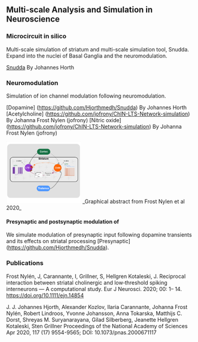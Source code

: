 ## Multi-scale Analysis and Simulation in Neuroscience 

### Microcircuit in silico 

Multi-scale simulation of striatum and multi-scale simulation tool, Snudda. 
Expand into the nuclei of Basal Ganglia and the neuromodulation.

[Snudda](https://github.com/Hjorthmedh/Snudda) By Johannes Horth

### Neuromodulation 

Simulation of ion channel modulation following neuromodulation. 

[Dopamine] (https://github.com/Hjorthmedh/Snudda) By Johannes Horth
[Acetylcholine] (https://github.com/jofrony/ChIN-LTS-Network-simulation) By Johanna Frost Nylen (jofrony)
[Nitric oxide] (https://github.com/jofrony/ChIN-LTS-Network-simulation) By Johanna Frost Nylen (jofrony)


<img src="Graphical_abstract.png" alt="Muscarinic and Nitric oxide modulation in the Striatum" width="200"/>
_Graphical abstract from Frost Nylen et al 2020_

#### Presynaptic and postsynaptic modulation of 

We simulate modulation of presynaptic input following dopamine transients and its effects on striatal processing 
[Presynaptic] (https://github.com/Hjorthmedh/Snudda).



### Publications

Frost Nylén, J, Carannante, I, Grillner, S, Hellgren Kotaleski, J. Reciprocal interaction between striatal cholinergic and low‐threshold spiking interneurons — A computational study. Eur J Neurosci. 2020; 00: 1– 14. https://doi.org/10.1111/ejn.14854

J. J. Johannes Hjorth, Alexander Kozlov, Ilaria Carannante, Johanna Frost Nylén, Robert Lindroos, Yvonne Johansson, Anna Tokarska, Matthijs C. Dorst, Shreyas M. Suryanarayana, Gilad Silberberg, Jeanette Hellgren Kotaleski, Sten Grillner Proceedings of the National Academy of Sciences Apr 2020, 117 (17) 9554-9565; DOI: 10.1073/pnas.2000671117
